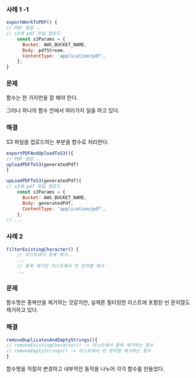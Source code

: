 ### 사례 1 -1

```jsx
exportWorkToPDF() {
// PDF 생성 ..
// s3에 pdf 파일 업로드
    const s3Params = {
      Bucket: AWS_BUCKET_NAME,
      Body: pdfStream,
      ContentType: 'application/pdf',
    };
}
```

### 문제

함수는 한 가지만을 잘 해야 한다.

그러나 하나의 함수 안에서 여러가지 일을 하고 있다.

### 해결

S3 파일을 업로드하는 부분을 함수로 처리한다.

```jsx
exportPDFAndUploadToS3(){
// PDF 생성 ...
uploadPDFToS3(generatedPdf)
}

upLoadPDFToS3(generatedPdf){
// s3에 pdf 파일 업로드
    const s3Params = {
      Bucket: AWS_BUCKET_NAME,
      Body: generatedPdf,
      ContentType: 'application/pdf',
    };
// ...
```

### 사례 2

```jsx
filterExistingCharacter() {
	// 리스트에서 중복 제거...
	...
	// 중복 제거된 리스트에서 빈 문자열 제거
	...
```

### 문제

함수명은 중복만을 제거하는 것같지만, 실제론 필터링한 리스트에 포함된 빈 문자열도 제거하고 있다.

### 해결

```jsx
removeDuplicatesAndEmptyStrings(){
// removeExistingCharacter() -> 리스트에서 중복 제거하는 함수
// removeEmptyStrings() -> 리스트에서 빈 문자열 제거하는 함수
}
```

함수명을 적절히 변경하고 내부적인 동작을 나누어 각각 함수를 만들었다.
